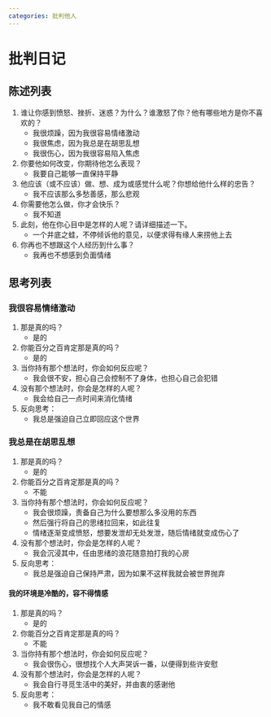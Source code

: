 ```yaml
---
categories: 批判他人
---
```


# 批判日记

## 陈述列表

1. 谁让你感到愤怒、挫折、迷惑？为什么？谁激怒了你？他有哪些地方是你不喜欢的？
    - 我很烦躁，因为我很容易情绪激动
    - 我很焦虑，因为我总是在胡思乱想
    - 我很伤心，因为我很容易陷入焦虑
2. 你要他如何改变，你期待他怎么表现？
    - 我要自己能够一直保持平静
3. 他应该（或不应该）做、想、成为或感觉什么呢？你想给他什么样的忠告？
    - 我不应该那么多愁善感，那么悲观
4. 你需要他怎么做，你才会快乐？
    - 我不知道
5. 此刻，他在你心目中是怎样的人呢？请详细描述一下。
    - 一个井底之蛙，不停倾诉他的意见，以便求得有缘人来捞他上去
6. 你再也不想跟这个人经历到什么事？
    - 我再也不想感到负面情绪

## 思考列表

### 我很容易情绪激动

1. 那是真的吗？
    - 是的
2. 你能百分之百肯定那是真的吗？
    - 是的
3. 当你持有那个想法时，你会如何反应呢？
    - 我会很不安，担心自己会控制不了身体，也担心自己会犯错
4. 没有那个想法时，你会是怎样的人呢？
    - 我会给自己一点时间来消化情绪
5. 反向思考：
    - 我总是强迫自己立即回应这个世界

### 我总是在胡思乱想

1. 那是真的吗？
    - 是的
2. 你能百分之百肯定那是真的吗？
    - 不能
3. 当你持有那个想法时，你会如何反应呢？
    - 我会很烦躁，责备自己为什么要想那么多没用的东西
    - 然后强行将自己的思绪拉回来，如此往复
    - 情绪逐渐变成愤怒，想要发泄却无处发泄，随后情绪就变成伤心了
4. 没有那个想法时，你会是怎样的人呢？
    - 我会沉浸其中，任由思绪的浪花随意拍打我的心房
5. 反向思考：
    - 我总是强迫自己保持严肃，因为如果不这样我就会被世界抛弃

#### 我的环境是冷酷的，容不得情感

1. 那是真的吗？
    - 是的
2. 你能百分之百肯定那是真的吗？
    - 不能
3. 当你持有那个想法时，你会如何反应呢？
    - 我会很伤心，很想找个人大声哭诉一番，以便得到些许安慰
4. 没有那个想法时，你会是怎样的人呢？
    - 我会自行寻觅生活中的美好，并由衷的感谢他
5. 反向思考：
    - 我不敢看见我自己的情感
